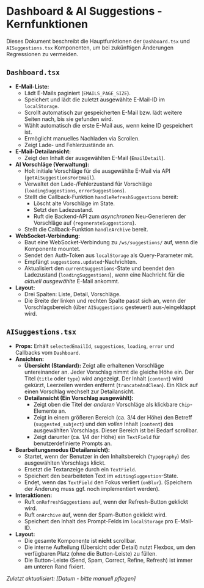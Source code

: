 # Dashboard & AI Suggestions - Kernfunktionen

Dieses Dokument beschreibt die Hauptfunktionen der `Dashboard.tsx` und `AISuggestions.tsx` Komponenten, um bei zukünftigen Änderungen Regressionen zu vermeiden.

## `Dashboard.tsx`

- **E-Mail-Liste:**
    - Lädt E-Mails paginiert (`EMAILS_PAGE_SIZE`).
    - Speichert und lädt die zuletzt ausgewählte E-Mail-ID im `localStorage`.
    - Scrollt automatisch zur gespeicherten E-Mail bzw. lädt weitere Seiten nach, bis sie gefunden wird.
    - Wählt automatisch die erste E-Mail aus, wenn keine ID gespeichert ist.
    - Ermöglicht manuelles Nachladen via Scrollen.
    - Zeigt Lade- und Fehlerzustände an.
- **E-Mail-Detailansicht:**
    - Zeigt den Inhalt der ausgewählten E-Mail (`EmailDetail`).
- **AI Vorschläge (Verwaltung):**
    - Holt initiale Vorschläge für die ausgewählte E-Mail via API (`getAiSuggestionsForEmail`).
    - Verwaltet den Lade-/Fehlerzustand für Vorschläge (`loadingSuggestions`, `errorSuggestions`).
    - Stellt die Callback-Funktion `handleRefreshSuggestions` bereit:
        - Löscht alte Vorschläge im State.
        - Setzt den Ladezustand.
        - Ruft die Backend-API zum *asynchronen* Neu-Generieren der Vorschläge auf (`regenerateSuggestions`).
    - Stellt die Callback-Funktion `handleArchive` bereit.
- **WebSocket-Verbindung:**
    - Baut eine WebSocket-Verbindung zu `/ws/suggestions/` auf, wenn die Komponente mountet.
    - Sendet den Auth-Token aus `localStorage` als Query-Parameter mit.
    - Empfängt `suggestions.updated`-Nachrichten.
    - Aktualisiert den `currentSuggestions`-State und beendet den Ladezustand (`loadingSuggestions`), wenn eine Nachricht für die *aktuell ausgewählte* E-Mail ankommt.
- **Layout:**
    - Drei Spalten: Liste, Detail, Vorschläge.
    - Die Breite der linken und rechten Spalte passt sich an, wenn der Vorschlagsbereich (über `AISuggestions` gesteuert) aus-/eingeklappt wird.

## `AISuggestions.tsx`

- **Props:** Erhält `selectedEmailId`, `suggestions`, `loading`, `error` und Callbacks vom `Dashboard`.
- **Ansichten:**
    - **Übersicht (Standard):** Zeigt alle erhaltenen Vorschläge untereinander an. Jeder Vorschlag nimmt die gleiche Höhe ein. Der Titel (`title` oder `type`) wird angezeigt. Der Inhalt (`content`) wird gekürzt, Leerzeilen werden entfernt (`truncateAndClean`). Ein Klick auf einen Vorschlag wechselt zur Detailansicht.
    - **Detailansicht (Ein Vorschlag ausgewählt):**
        - Zeigt oben die Titel der *anderen* Vorschläge als klickbare `Chip`-Elemente an.
        - Zeigt in einem größeren Bereich (ca. 3/4 der Höhe) den Betreff (`suggested_subject`) und den *vollen* Inhalt (`content`) des ausgewählten Vorschlags. Dieser Bereich ist bei Bedarf scrollbar.
        - Zeigt darunter (ca. 1/4 der Höhe) ein `TextField` für benutzerdefinierte Prompts an.
- **Bearbeitungsmodus (Detailansicht):**
    - Startet, wenn der Benutzer in den Inhaltsbereich (`Typography`) des ausgewählten Vorschlags klickt.
    - Ersetzt die Textanzeige durch ein `TextField`.
    - Speichert den bearbeiteten Text im `editingSuggestion`-State.
    - Endet, wenn das `TextField` den Fokus verliert (`onBlur`). (Speichern der Änderung muss ggf. noch implementiert werden).
- **Interaktionen:**
    - Ruft `onRefreshSuggestions` auf, wenn der Refresh-Button geklickt wird.
    - Ruft `onArchive` auf, wenn der Spam-Button geklickt wird.
    - Speichert den Inhalt des Prompt-Felds im `localStorage` pro E-Mail-ID.
- **Layout:**
    - Die gesamte Komponente ist **nicht** scrollbar.
    - Die interne Aufteilung (Übersicht oder Detail) nutzt Flexbox, um den verfügbaren Platz (ohne die Button-Leiste) zu füllen.
    - Die Button-Leiste (Send, Spam, Correct, Refine, Refresh) ist immer am unteren Rand fixiert.

*Zuletzt aktualisiert: [Datum - bitte manuell pflegen]* 